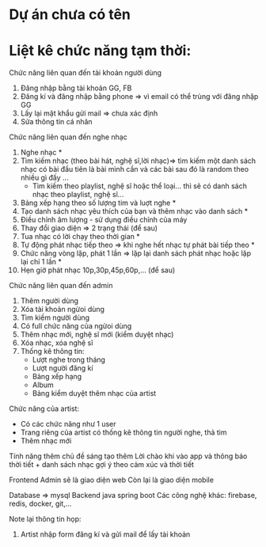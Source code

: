 # Dự án chưa có tên
# Liệt kê chức năng tạm thời:
Chức năng liên quan đến tài khoản người dùng
1. Đăng nhập bằng tài khoản GG, FB
2. Đăng kí và đăng nhập bằng phone => vì email có thể trùng với đăng nhập GG
3. Lấy lại mật khẩu gửi mail => chưa xác định
4. Sửa thông tin cá nhân
   
Chức năng liên quan đến nghe nhạc
1. Nghe nhạc *
2. Tìm kiếm nhạc (theo bài hát, nghệ sĩ,lời nhạc)=> tìm kiếm một danh sách nhạc có bài đầu tiên là bài mình cần và các bài sau đó là random theo nhiều gì đấy ...
   - Tìm kiếm theo playlist,  nghệ sĩ hoặc thể loại... thì sẽ có danh sách nhạc theo playlist, nghệ sĩ...
4. Bảng xếp hạng theo số lượng tim và luợt nghe *
5. Tạo danh sách nhạc yêu thích của bạn và thêm nhạc vào danh sách *
6. Điều chỉnh âm lượng - sử dụng điều chỉnh của máy
7. Thay đổi giao diện => 2 trạng thái (để sau)
8. Tua nhạc có lời chạy theo thời gian *
9. Tự động phát nhạc tiếp theo => khi nghe hết nhạc tự phát bài tiếp theo *
10. Chức năng vòng lặp, phát 1 lần => lặp lại danh sách phát nhạc hoặc lặp lại chỉ 1 lần *
11. Hẹn giờ phát nhạc 10p,30p,45p,60p,... (để sau)

Chức năng liên quan đến admin
1. Thêm người dùng
2. Xóa tài khoản ngừoi dùng
3. Tìm kiếm người dùng
4. Có full chức năng của ngừoi dùng
5. Thêm nhạc mới, nghệ sĩ mới (kiểm duyệt nhạc)
6. Xóa nhạc, xóa nghệ sĩ
7. Thống kê thông tin:
   - Lượt nghe trong tháng
   - Lượt người đăng kí
   - Bảng xếp hạng
   - Album
   - Bảng kiểm duyệt thêm nhạc của artist

Chức năng của artist:
   - Có các chức năng như 1 user
   - Trang riêng của artist có thống kê thông tin người nghe, thả tim
   - Thêm nhạc mới
      
Tính năng thêm chủ đề sáng tạo thêm
Lời chào khi vào app và thông báo thời tiết + danh sách nhạc gợi ý theo cảm xúc và thời tiết

Frontend
Admin sẽ là giao diện web 
Còn lại là giao diện mobile

Database => mysql
Backend java spring boot
Các công nghệ khác: firebase, redis, docker, git,...

Note lại thông tin họp:
1. Artist nhập form đăng kí và gửi mail để lấy tài khoản
